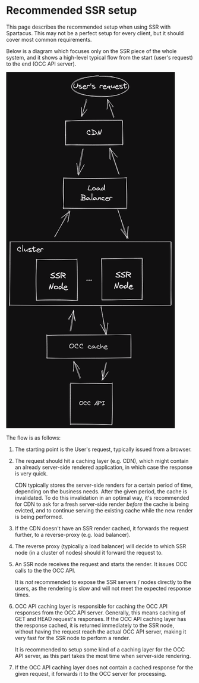 # Recommended SSR setup

This page describes the recommended setup when using SSR with Spartacus.
This may not be a perfect setup for every client, but it should cover most common requirements.

Below is a diagram which focuses only on the SSR piece of the whole system, and it shows a high-level typical flow from the start (user's request) to the end (OCC API server).

![ssr-setup-diagram](./ssr-setup-diagram.png)

The flow is as follows:

1. The starting point is the User's request, typically issued from a browser.

2. The request should hit a caching layer (e.g. CDN), which might contain an already server-side rendered application, in which case the response is very quick.

   CDN typically stores the server-side renders for a certain period of time, depending on the business needs. After the given period, the cache is invalidated. To do this invalidation in an optimal way, it's recommended for CDN to ask for a fresh server-side render _before_ the cache is being evicted, and to continue serving the existing cache while the new render is being performed.

3. If the CDN doesn't have an SSR render cached, it forwards the request further, to a reverse-proxy (e.g. load balancer).

4. The reverse proxy (typically a load balancer) will decide to which SSR node (in a cluster of nodes) should it forward the request to.

5. An SSR node receives the request and starts the render. It issues OCC calls to the the OCC API.

   It is _not_ recommended to expose the SSR servers / nodes directly to the users, as the rendering is slow and will not meet the expected response times.

6. OCC API caching layer is responsible for caching the OCC API responses from the OCC API server. Generally, this means caching of GET and HEAD request's responses. If the OCC API caching layer has the response cached, it is returned immediately to the SSR node, without having the request reach the actual OCC API server, making it very fast for the SSR node to perform a render.

   It is recommended to setup some kind of a caching layer for the OCC API server, as this part takes the most time when server-side rendering.

7. If the OCC API caching layer does not contain a cached response for the given request, it forwards it to the OCC server for processing.
